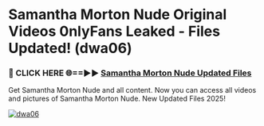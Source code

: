 # Samantha Morton Nude Original Videos 0nlyFans Leaked - Files Updated! (dwa06)

<h3>🔴 CLICK HERE 🌐==►► <a href="https://tinyurl.com/52m3yx9h" rel="nofollow">Samantha Morton Nude Updated Files</a></h3>

Get Samantha Morton Nude and all content. Now you can access all videos and pictures of Samantha Morton Nude. New Updated Files 2025!

[![dwa06](https://i.imgur.com/TnHtlc8.gif)](https://tinyurl.com/52m3yx9h)
